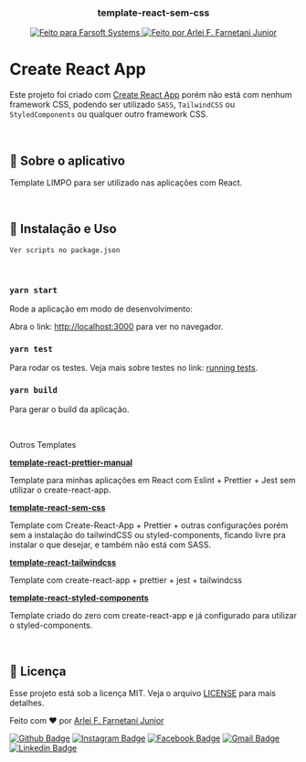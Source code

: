 <h3 align="center">
template-react-sem-css
</h3>

<p align="center">
  <a href="https://farsoft.com.br">
    <img alt="Feito para Farsoft Systems" src="https://img.shields.io/badge/made%20by-Farsoft%20Systems-purple%2306b656?style=flat-square">
  </a>

  <a href="https://www.github.com/farnetani/">
    <img alt="Feito por Arlei F. Farnetani Junior" src="https://img.shields.io/badge/solved%20by-Arlei%20F.%20Farnetani%20Junior-%2306b656?style=flat-square">
  </a>
</p>


# Create React App

Este projeto foi criado com [Create React App](https://github.com/facebook/create-react-app) porém não está com nenhum framework CSS, podendo ser utilizado `SASS`, `TailwindCSS` ou `StyledComponents` ou qualquer outro framework CSS.

<br>

## :rocket: Sobre o aplicativo

Template LIMPO para ser utilizado nas aplicações com React.

<br>

## :wrench: Instalação e Uso

```bash
Ver scripts no package.json
```
<br>

### `yarn start`

Rode a aplicação em modo de desenvolvimento:

Abra o link: [http://localhost:3000](http://localhost:3000) para ver no navegador.

### `yarn test`

Para rodar os testes.
Veja mais sobre testes no link: [running tests](https://facebook.github.io/create-react-app/docs/running-tests).

### `yarn build`

Para gerar o build da aplicação.

<br>

Outros Templates

**[template-react-prettier-manual](https://github.com/farnetani/template-react-prettier-manual)**

Template para minhas aplicações em React com Eslint + Prettier + Jest sem utilizar o create-react-app.

**[template-react-sem-css](https://github.com/farnetani/template-react-sem-css)**

Template com Create-React-App + Prettier + outras configurações porém sem a instalação do tailwindCSS ou styled-components, ficando livre pra instalar o que desejar, e também não está com SASS.

**[template-react-tailwindcss](https://github.com/farnetani/template-react-tailwindcss)**

Template com create-react-app + prettier + jest + tailwindcss

**[template-react-styled-components](https://github.com/farnetani/template-react-styled-components)**

Template criado do zero com create-react-app e já configurado para utilizar o styled-components.

<br>

## :memo: Licença

Esse projeto está sob a licença MIT. Veja o arquivo [LICENSE](/LICENSE) para mais detalhes.


Feito com :heart: por [Arlei F. Farnetani Junior](https://github.com/farnetani)

[![Github Badge](https://img.shields.io/github/followers/farnetani?style=social)](https://img.shields.io/github/followers/farnetani?style=social)
[![Instagram Badge](https://img.shields.io/badge/-farnetanijr-purple?style=flat-square&logo=Instagram&logoColor=white&link=https://www.instagram.com/farnetanijr/)](https://www.instagram.com/farnetanijr)
[![Facebook Badge](https://img.shields.io/badge/-farnetanijr-navy?style=flat-square&logo=Facebook&logoColor=white&link=https://www.facebook.com/farnetanijr/)](https://www.facebook.com/farnetanijr)
[![Gmail Badge](https://img.shields.io/badge/-farnetani@gmail.com-c14438?style=flat-square&logo=Gmail&logoColor=white&link=mailto:farnetani@gmail.com)](mailto:farnetani@gmail.com)
[![Linkedin Badge](https://img.shields.io/badge/-Arlei%20F.%20Farnetani%20Junior-blue?style=flat-square&logo=Linkedin&logoColor=white&link=https://www.linkedin.com/in/farnetani/)](https://www.linkedin.com/in/farnetani/)

